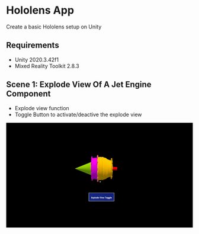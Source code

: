 # Hololens App

Create a basic Hololens setup on Unity

## Requirements
 - Unity 2020.3.42f1
 - Mixed Reality Toolkit 2.8.3

## Scene 1: Explode View Of A Jet Engine Component
 - Explode view function
 - Toggle Button to activate/deactive the explode view

![](https://github.com/zettw/HololensApp/blob/main/Media/1-explode.gif)
